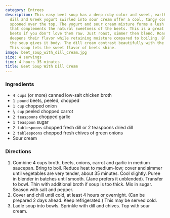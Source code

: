```yaml
---
category: Entrees
description: This easy beet soup has a deep ruby color and sweet, earthy flavor. Fresh
  dill and Greek yogurt swirled into sour cream offer a cool, tangy contrast when
  spooned over the top. The yogurt and sour cream mixture forms a lush dill "cream"
  that complements the natural sweetness of the beets. This is a great way to highlight
  beets if you don't love them raw. Just roast, simmer then blend. Roasting the beets
  deepens their flavor while retaining moisture compared to boiling. Blending half
  the soup gives it body. The dill cream contrast beautifully with the earthy beets.
  This soup lets the sweet flavor of beets shine.
image: beet_soup_with_dill_cream.jpg
size: 4 servings
time: 4 hours 35 minutes
title: Beet Soup With Dill Cream
---
```

### Ingredients

* `4 cups` (or more) canned low-salt chicken broth
* `1 pound` beets, peeled, chopped
* `1 cup` chopped onion
* `¾ cup` peeled chopped carrot
* `2 teaspoons` chopped garlic
* `1 teaspoon` sugar
* `2 tablespoons` chopped fresh dill or 2 teaspoons dried dill
* `2 tablespoons` chopped fresh chives of green onions
* Sour cream

### Directions

1. Combine 4 cups broth, beets, onions, carrot and garlic in medium saucepan. Bring to boil. Reduce heat to medium-low; cover and simmer until vegetables are very tender, about 35 minutes. Cool slightly. Puree in blender in batches until smooth. (Jane prefers it unblended). Transfer to bowl. Thin with additional broth if soup is too thick. Mix in sugar. Season with salt and pepper.
2. Cover and chill until cold, at least 4 hours or overnight. (Can be prepared 2 days ahead. Keep refrigerated.) This may be served cold.
3. Ladle soup into bowls. Sprinkle with dill and chives. Top with sour cream.